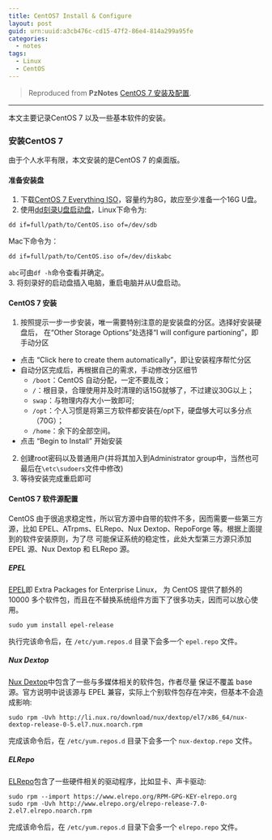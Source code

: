 ```yaml
---
title: CentOS7 Install & Configure
layout: post
guid: urn:uuid:a3cb476c-cd15-47f2-86e4-814a299a95fe
categories:
  - notes 
tags:
  - Linux
  - CentOS
---
```



> Reproduced from **PzNotes** [CentOS 7 安装及配置](https://whu-pzhang.github.io/linux-environment-for-seismology-research.html).

---

本文主要记录CentOS 7 以及一些基本软件的安装。

### 安装CentOS 7
由于个人水平有限，本文安装的是CentOS 7 的桌面版。

#### 准备安装盘   
1. 下载[CentOS 7 Everything ISO](https://github.com/bizhishui/bizhishui.github.io)，容量约为8G，故应至少准备一个16G U盘。
2. 使用[dd刻录U盘启动盘](https://wiki.centos.org/HowTos/InstallFromUSBkey)，Linux下命令为:   
```
dd if=full/path/to/CentOS.iso of=/dev/sdb    
```

Mac下命令为：  
```
dd if=full/path/to/CentOS.iso of=/dev/diskabc    
```

`abc`可由`df -h`命令查看并确定。  
3. 将刻录好的启动盘插入电脑，重启电脑并从U盘启动。

#### CentOS 7 安装   
1. 按照提示一步一步安装，唯一需要特别注意的是安装盘的分区。选择好安装硬盘后，
在“Other Storage Options”处选择“I will configure partioning”，即手动分区       
- 点击 “Click here to create them automatically”，即让安装程序帮忙分区   
- 自动分区完成后，再根据自己的需求，手动修改分区细节    
  + `/boot`：CentOS 自动分配，一定不要乱改；   
  + `/`：根目录，合理使用并及时清理的话15G就够了，不过建议30G以上；   
  + `swap`：与物理内存大小一致即可;    
  + `/opt`：个人习惯是将第三方软件都安装在/opt下，硬盘够大可以多分点（70G）；   
  + `/home`：余下的全部空间。   
- 点击 “Begin to Install” 开始安装
2. 创建root密码以及普通用户(并将其加入到Administrator group中，当然也可最后在`\etc\sudoers`文件中修改)
3. 等待安装完成重启即可

#### CentOS 7 软件源配置   
CentOS 由于很追求稳定性，所以官方源中自带的软件不多，因而需要一些第三方源，比如 EPEL、ATrpms、ELRepo、Nux Dextop、RepoForge 等。根据上面提到的软件安装原则，为了尽 可能保证系统的稳定性，此处大型第三方源只添加 EPEL 源、Nux Dextop 和 ELRepo 源。

##### EPEL
[EPEL](https://fedoraproject.org/wiki/EPEL)即 Extra Packages for Enterprise Linux， 为 CentOS 提供了额外的 10000 多个软件包，而且在不替换系统组件方面下了很多功夫，因而可以放心使用。    
```
sudo yum install epel-release
```

执行完该命令后，在 `/etc/yum.repos.d` 目录下会多一个 `epel.repo` 文件。

##### Nux Dextop    
[Nux Dextop](http://li.nux.ro/repos.html)中包含了一些与多媒体相关的软件包，作者尽量 保证不覆盖 base 源。官方说明中说该源与 EPEL 兼容，实际上个别软件包存在冲突，但基本不会造成影响:    
```
sudo rpm -Uvh http://li.nux.ro/download/nux/dextop/el7/x86_64/nux-dextop-release-0-5.el7.nux.noarch.rpm
```

完成该命令后，在 `/etc/yum.repos.d` 目录下会多一个 `nux-dextop.repo` 文件。

##### ELRepo
[ELRepo](http://elrepo.org/tiki/tiki-index.php)包含了一些硬件相关的驱动程序，比如显卡、声卡驱动:    
```
sudo rpm --import https://www.elrepo.org/RPM-GPG-KEY-elrepo.org    
sudo rpm -Uvh http://www.elrepo.org/elrepo-release-7.0-2.el7.elrepo.noarch.rpm
```

完成该命令后，在 `/etc/yum.repos.d` 目录下会多一个 `elrepo.repo` 文件。
